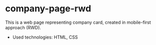 # company-page-rwd

This is a web page representing company card, created in mobile-first approach (RWD).

* Used technologies: HTML, CSS
